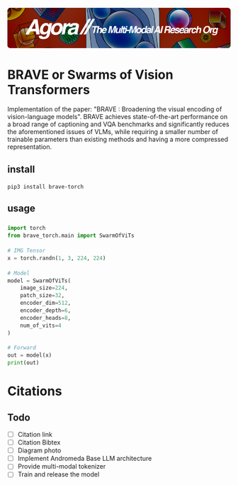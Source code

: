 [![Multi-Modality](agorabanner.png)](https://discord.gg/qUtxnK2NMf)

# BRAVE or Swarms of Vision Transformers
Implementation of the paper: "BRAVE : Broadening the visual encoding of vision-language models". BRAVE achieves state-of-the-art performance on a broad range of captioning and VQA benchmarks and significantly reduces the aforementioned issues of VLMs, while requiring a smaller number of trainable parameters than existing methods and having a more compressed representation.

## install
`pip3 install brave-torch`


## usage

### 
```python
import torch
from brave_torch.main import SwarmOfViTs

# IMG Tensor
x = torch.randn(1, 3, 224, 224) 

# Model
model = SwarmOfViTs(
    image_size=224,
    patch_size=32,
    encoder_dim=512,
    encoder_depth=6,
    encoder_heads=8,
    num_of_vits=4
)

# Forward
out = model(x)
print(out)
```

# Citations

## Todo
- [ ] Citation link
- [ ] Citation Bibtex
- [ ] Diagram photo
- [ ] Implement Andromeda Base LLM architecture
- [ ] Provide multi-modal tokenizer
- [ ] Train and release the model 